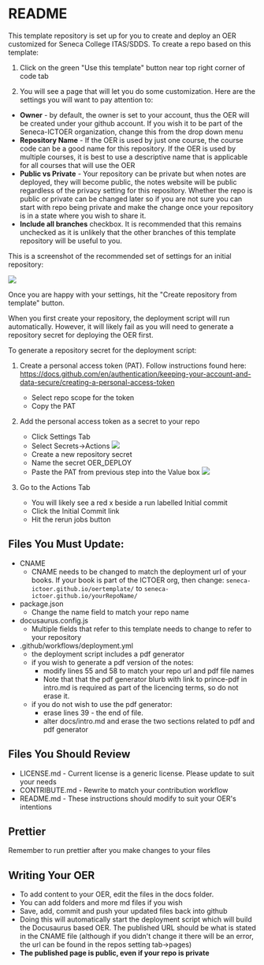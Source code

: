 # README

This template repository is set up for you to create and deploy an OER customized for Seneca College ITAS/SDDS. To create a repo based on this template:

1. Click on the green "Use this template" button near top right corner of code tab

2. You will see a page that will let you do some customization. Here are the settings you will want to pay attention to:

- **Owner** - by default, the owner is set to your account, thus the OER will be created under your github account. If you wish it to be part of the Seneca-ICTOER organization, change this from the drop down menu
- **Repository Name** - If the OER is used by just one course, the course code can be a good name for this repository. If the OER is used by multiple courses, it is best to use a descriptive name that is applicable for all courses that will use the OER
- **Public vs Private** - Your repository can be private but when notes are deployed, they will become public, the notes website will be public regardless of the privacy setting for this repository. Whether the repo is public or private can be changed later so if you are not sure you can start with repo being private and make the change once your repository is in a state where you wish to share it.
- **Include all branches** checkbox. It is recommended that this remains unchecked as it is unlikely that the other branches of this template repository will be useful to you.

This is a screenshot of the recommended set of settings for an initial repository:

![](https://seneca-ictoer.github.io/OERResources/OERTemplate/templatesettings.png)

Once you are happy with your settings, hit the "Create repository from template" button.

When you first create your repository, the deployment script will run automatically. However, it will likely fail as you will need to generate a repository secret for deploying the OER first.

To generate a repository secret for the deployment script:

1. Create a personal access token (PAT). Follow instructions found here: https://docs.github.com/en/authentication/keeping-your-account-and-data-secure/creating-a-personal-access-token

   - Select repo scope for the token
   - Copy the PAT

2. Add the personal access token as a secret to your repo

   - Click Settings Tab
   - Select Secrets->Actions
     ![](https://seneca-ictoer.github.io/OERResources/OERTemplate/secrets1.png)
   - Create a new repository secret
   - Name the secret OER_DEPLOY
   - Paste the PAT from previous step into the Value box
     ![](https://seneca-ictoer.github.io/OERResources/OERTemplate/secrets2.png)

3. Go to the Actions Tab
   - You will likely see a red x beside a run labelled Initial commit
   - Click the Initial Commit link
   - Hit the rerun jobs button

## Files You Must Update:

- CNAME
  - CNAME needs to be changed to match the deployment url of your books. If your book is part of the ICTOER org, then change:
    `seneca-ictoer.github.io/oertemplate/` to `seneca-ictoer.github.io/yourRepoName/`
- package.json
  - Change the name field to match your repo name
- docusaurus.config.js
  - Multiple fields that refer to this template needs to change to refer to your repository
- .github/workflows/deployment.yml
  - the deployment script includes a pdf generator
  - if you wish to generate a pdf version of the notes:
    - modify lines 55 and 58 to match your repo url and pdf file names
    - Note that that the pdf generator blurb with link to prince-pdf in intro.md is required as part of the licencing terms, so do not erase it.
  - if you do not wish to use the pdf generator:
    - erase lines 39 - the end of file.
    - alter docs/intro.md and erase the two sections related to pdf and pdf generator

## Files You Should Review

- LICENSE.md - Current license is a generic license. Please update to suit your needs
- CONTRIBUTE.md - Rewrite to match your contribution workflow
- README.md - These instructions should modify to suit your OER's intentions

## Prettier

Remember to run prettier after you make changes to your files

## Writing Your OER

- To add content to your OER, edit the files in the docs folder.
- You can add folders and more md files if you wish
- Save, add, commit and push your updated files back into github
- Doing this will automatically start the deployment script which will build the Docusaurus based OER. The published URL should be what is stated in the CNAME file (although if you didn't change it there will be an error, the url can be found in the repos setting tab->pages)
- **The published page is public, even if your repo is private**
